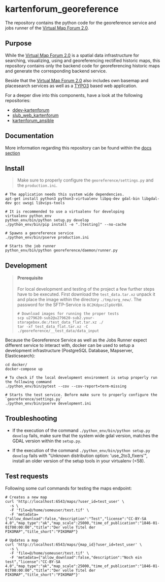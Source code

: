 # kartenforum_georeference

The repository contains the python code for the georeference service and jobs runner of the [Virtual Map Forum 2.0](https://kartenforum.slub-dresden.de/). 

## Purpose

While the [Virtual Map Forum 2.0](https://kartenforum.slub-dresden.de/) is a spatial data infrastructure for searching, visualizing, using and georeferencing rectified historic maps, this repository contains only the backend code for georeferencing historic maps and generate the corresponding backend service. 

Beside that the [Virtual Map Forum 2.0](https://kartenforum.slub-dresden.de/) also includes own basemap and placesearch services as well as a [TYPO3](https://typo3.org/) based web application.

For a deeper dive into this components, have a look at the following repositories:

* [ddev-kartenforum](https://github.com/slub/ddev-kartenforum)
* [slub_web_kartenforum](https://github.com/slub/slub_web_kartenforum)
* [kartenforum_ansible](https://github.com/slub/kartenforum_ansible)

## Documentation

More information regarding this repository can be found within the [docs section](./docs/README.md)

## Install

> Make sure to properly configure the `georeference/settings.py` and the `production.ini`.
>
```
# The application needs this system wide dependencies. 
apt-get install python3 python3-virtualenv libpq-dev gdal-bin libgdal-dev gcc uwsgi libvips-tools

# It is recommended to use a virtualenv for developing
virtualenv python_env
python_env/bin/python setup.py develop
./python_env/bin/pip install -e ".[testing]" --no-cache

# Spawns a georeference service
./python_env/bin/pserve production.ini

# Starts the job runner
python_env/bin/python georeference/daemon/runner.py
```

## Development

>#### Prerequisite
>
> For local development and testing of the project a few further steps have to be executed. First download the `test_data.tar.xz` unpack it and place the image within the directory `./tmp/org_new/`. The password for the SFTP-Service is `8C2Kdpxc2lpUoYBX`.
>
>```
># Download images for running the proper tests
>scp u279620-sub2@u279620-sub2.your-storagebox.de:/test_data_flat.tar.xz ./
>tar -xf test_data_flat.tar.xz -C ./georeference/__test_data/data_input
>```

Because the Georeference Service as well as the Jobs Runner expect different service to interact with, docker can be used to setup a development infrastructure (PostgreSQL Database, Mapserver, Elasticsearch):

``` 
cd docker/
docker-compose up

# To check if the local development environment is setup properly run the following command
./python_env/bin/pytest --cov --cov-report=term-missing

# Starts the test service. Before make sure to properly configure the `georeference/settings.py`
./python_env/bin/pserve development.ini
```
	
## Troubleshooting

* If the execution of the command `./python_env/bin/python setup.py develop` fails, make sure that the system wide gdal version, matches the GDAL version within the `setup.py`. 

* If the execution of the command `./python_env/bin/python setup.py develop` fails with "Unknown distribution option: 'use_2to3_fixers'", install an older version of the setup tools in your virtualenv (<58).

## Test requests

Following some curl commands for testing the maps endpoint:

``` 
# Creates a new map
curl 'http://localhost:6543/maps/?user_id=test_user' \
  -s \
  -F 'file=@/home/someuser/test.tif' \
  -F 'metadata={"allow_download":false,"description":"Test","license":"CC-BY-SA 4.0","map_type":"ak","map_scale":25000,"time_of_publication":"1846-01-01T00:00:00","title":"Der volle Titel der PIKOMAP","title_short":"PIKOMAP"}
  
# Updates a map 
curl 'http://localhost:6543/maps/{map_id}?user_id=test_user' \
  -s \
  -F 'file=@/home/someuser/test.tif' \
  -F 'metadata={"allow_download":false,"description":"Noch ein test","license":"CC-BY-SA 4.0","map_type":"ak","map_scale":25000,"time_of_publication":"1846-01-01T00:00:00","title":"Der volle Titel der PIKOMAP","title_short":"PIKOMAP"}'
```
